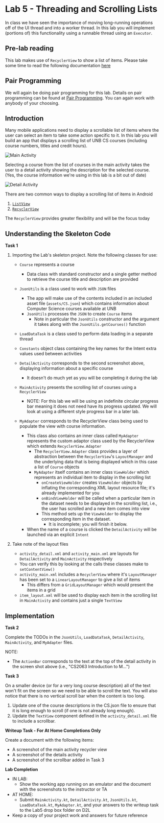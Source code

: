 # Lab 5 - Threading and Scrolling Lists

In class we have seen the importance of moving long-running operations off of the UI thread and into a worker thread. In this lab you will implement (portions of) this functionality using a runnable thread using an `Executor`.

## Pre-lab reading

This lab makes use of `RecyclerView` to show a list of items.  Please take some time to read the following documentation [here](https://developer.android.com/guide/topics/ui/layout/recyclerview.html)

## Pair Programming

We will again be doing pair programming for this lab.  Details on pair programming can be found at [Pair Programming](../../docs/PAIR_PROGRAMMING.md).  You can again work with anybody of your choosing.


## Introduction

Many mobile applications need to display a scrollable list of items where the user can select an item to take some action specific to it. In this lab you will build an app that displays a scrolling list of UNB CS courses (including course numbers, titles and credit hours).

![Main Activity](https://i.imgur.com/8vQZmXf.png?1)

Selecting a course from the list of courses in the main activity takes the user to a detail activity showing the description for the selected course. (Yes, the course information we're using in this lab is a bit out of date)

![Detail Activity](https://i.imgur.com/qaqnSXb.png?1)

There are two common ways to display a scrolling list of items in Android
1. [`ListView`](https://developer.android.com/guide/topics/ui/layout/listview.html)
2. [`RecyclerView`](https://developer.android.com/guide/topics/ui/layout/recyclerview.html)

The `RecyclerView` provides greater flexibility and will be the focus today

## Understanding the Skeleton Code

**Task 1**

1. Importing the Lab's skeleton project.  Note the following classes for use:
    * `Course` represents a course
      * Data class with standard constructor and a single getter method to retrieve the course title and description are provided

    * `JsonUtils` is a class used to work with ```JSON``` files
      * The app will make use of the contents included in an included asset file (```assets/CS.json```) which contains information about Computer Science courses available at UNB
      * ```JsonUtils``` processes the ```JSON``` to create ```Course``` items
        * Note in particular the ```JsonUtils``` constructor and the argument it takes along with the  ```JsonUtils.getCourses()``` function

    * `LoadDataTask` is a class used to perform data loading in a separate thread
  
    * `Constants` object class containing the key names for the Intent extra values used between activities
  
    * `DetailActivity` corresponds to the second screenshot above, displaying information about a specific course
      * It doesn't do much yet as you will be completing it during the lab

    * `MainActivity` presents the scrolling list of courses using a `RecyclerView`
      * NOTE: For this lab we will be using an indefinite circular progress bar meaning it does not need have its progress updated.  We will look at using a different style progress bar in a later lab.

    * `MyAdapter` corresponds to the RecyclerView class being used to populate the view with course information.
      * This class also contains an inner class called `MyAdapter` represents the custom adaptor class used by the RecyclerView which extends `RecyclerView.Adapter`
        * The `RecyclerView.Adapter` class provides a layer of abstraction between the `RecyclerView`'s `LayoutManager` and the underlying data that is being displayed which in this case a list of `Course` objects
        * `MyAdapter` itself contains an inner class `ViewHolder` which represents an individual item to display in the scrolling list
          * `onCreateViewHolder` creates `ViewHolder` objects by inflating the corresponding XML layout resource file; it's already implemented for you
          * `onBindViewHolder` will be called when a particular item in the dataset needs to be displayed in the scrolling list, i.e., the user has scrolled and a new item comes into view
          * This method sets up the `ViewHolder` to display the corresponding item in the dataset.
            * It is incomplete; you will finish it below.
      * When the name of a course is clicked the `DetailActivity` will be launched via an explicit `Intent`


2. Take note of the layout files  
    * `activity_detail.xml` and `activity_main.xml` are layouts for `DetailActivity` and `MainActivity` respectively
    * You can verify this by looking at the calls these classes make to `setContentView()`
    * `activity_main.xml` includes a `RecyclerView` where it's `LayoutManager` has been set to a `LinearLayoutManager` to give a list of items
      * This differs from a `GridLayoutManager` which would present the items in a grid
    * `item_layout.xml` will be used to display each item in the scrolling list in `MainActivity` and contains just a single `TextView`

## Implementation

**Task 2**

Complete the TODOs in the `JsonUtils`, `LoadDataTask`, `DetailActivity`, `MainActivity`, and `MyAdapter` files.

NOTE:
* The `ActionBar` corresponds to the text at the top of the detail activity in the screen shot above (i.e., "CS2063 Introduction to M...")

**Task 3**

On a smaller device (or for a very long course description) all of the text won't fit on the screen so we need to be able to scroll the text. You will also notice that there is no vertical scroll bar when the content is too long.

1. Update one of the course descriptions in the CS.json file to ensure that it is long enough to scroll (if one is not already long enough).
2. Update the `TextView` component defined in the `activity_detail.xml` file to include a scrollbar.

**Writeup Task - For At Home Completions Only**

Create a document with the following items:
  * A screenshot of the main activity recycler view
  * A screenshot of the details activity
  * A screenshot of the scrollbar added in Task 3

**Lab Completion**

* IN LAB: 
  * Show the working app running on an emulator and the document with the screenshots to the instructor or TA
* AT HOME: 
  * Submit `MainActivity.kt`, `DetailActivity.kt`, `JsonUtils.kt`, `LoadDataTask.kt`, `MyAdapter.kt`, and your answers to the writeup task to the Lab5 drop box folder on D2L 
* Keep a copy of your project work and answers for future reference

